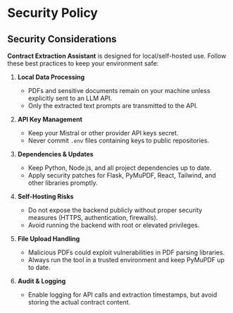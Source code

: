 # Security Policy

## Security Considerations

**Contract Extraction Assistant** is designed for local/self-hosted use. Follow these best practices to keep your environment safe:

1. **Local Data Processing**
   - PDFs and sensitive documents remain on your machine unless explicitly sent to an LLM API.
   - Only the extracted text prompts are transmitted to the API.

2. **API Key Management**
   - Keep your Mistral or other provider API keys secret.
   - Never commit `.env` files containing keys to public repositories.

3. **Dependencies & Updates**
   - Keep Python, Node.js, and all project dependencies up to date.
   - Apply security patches for Flask, PyMuPDF, React, Tailwind, and other libraries promptly.

4. **Self-Hosting Risks**
   - Do not expose the backend publicly without proper security measures (HTTPS, authentication, firewalls).
   - Avoid running the backend with root or elevated privileges.

5. **File Upload Handling**
   - Malicious PDFs could exploit vulnerabilities in PDF parsing libraries.
   - Always run the tool in a trusted environment and keep PyMuPDF up to date.

6. **Audit & Logging**
   - Enable logging for API calls and extraction timestamps, but avoid storing the actual contract content.
